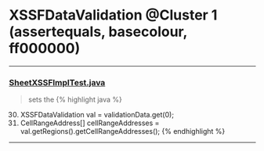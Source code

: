 # XSSFDataValidation @Cluster 1 (assertequals, basecolour, ff000000)

***

### [SheetXSSFImplTest.java](https://searchcode.com/codesearch/view/72853788/)
> sets the 
{% highlight java %}
30. XSSFDataValidation val = validationData.get(0);
31. CellRangeAddress[] cellRangeAddresses = val.getRegions().getCellRangeAddresses();
{% endhighlight %}

***

